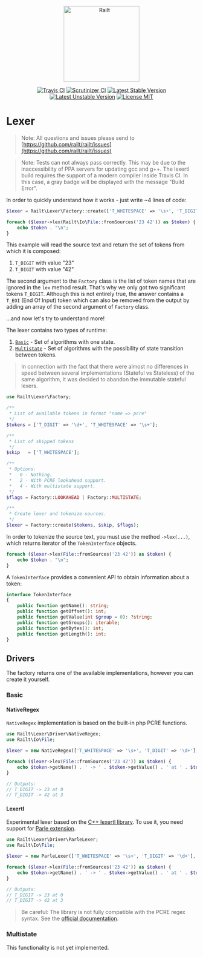 <p align="center">
    <img src="https://railt.org/images/logo-dark.svg" width="200" alt="Railt" />
</p>

<p align="center">
    <a href="https://travis-ci.org/railt/lexer"><img src="https://travis-ci.org/railt/lexer.svg?branch=1.4.x" alt="Travis CI" /></a>
    <a href="https://scrutinizer-ci.com/g/railt/lexer/?branch=1.4.x"><img src="https://scrutinizer-ci.com/g/railt/lexer/badges/quality-score.png?b=master" alt="Scrutinizer CI" /></a>
    <a href="https://packagist.org/packages/railt/lexer"><img src="https://poser.pugx.org/railt/lexer/version" alt="Latest Stable Version"></a>
    <a href="https://packagist.org/packages/railt/lexer"><img src="https://poser.pugx.org/railt/lexer/v/unstable" alt="Latest Unstable Version"></a>
    <a href="https://raw.githubusercontent.com/railt/lexer/master/LICENSE.md"><img src="https://poser.pugx.org/railt/lexer/license" alt="License MIT"></a>
</p>

# Lexer

> Note: All questions and issues please send 
to [https://github.com/railt/railt/issues](https://github.com/railt/railt/issues)

> Note: Tests can not always pass correctly. This may be due to the inaccessibility of 
PPA servers for updating gcc and g++. The lexertl build requires the support of a modern 
compiler inside Travis CI. In this case, a gray badge will be displayed with the message "Build Error".

In order to quickly understand how it works - just write ~4 lines of code:

```php
$lexer = Railt\Lexer\Factory::create(['T_WHITESPACE' => '\s+', 'T_DIGIT' => '\d+'], ['T_WHITESPACE']);

foreach ($lexer->lex(Railt\Io\File::fromSources('23 42')) as $token) {
    echo $token . "\n";
}
```

This example will read the source text and return the set of tokens from which it is composed:
1) `T_DIGIT` with value "23"
2) `T_DIGIT` with value "42"

The second argument to the `Factory` class is the list of token names that are ignored in the `lex` method result. 
That's why we only got two significant tokens `T_DIGIT`. Although this is not entirely true,
the answer contains a `T_EOI` (End Of Input) token which can also be removed from the output 
by adding an array of the second argument of `Factory` class.

...and now let's try to understand more!

The lexer contains two types of runtime:
1) [`Basic`](#basic) - Set of algorithms with one state.
2) [`Multistate`](#multistate) - Set of algorithms with the possibility of state transition between tokens.

> In connection with the fact that there were almost no differences in 
speed between several implementations (Stateful vs Stateless) of the same algorithm, 
it was decided to abandon the immutable stateful lexers.

```php
use Railt\Lexer\Factory;

/**
 * List of available tokens in format "name => pcre"
 */
$tokens = ['T_DIGIT' => '\d+', 'T_WHITESPACE' => '\s+'];

/**
 * List of skipped tokens
 */
$skip   = ['T_WHITESPACE'];

/**
 * Options:
 *   0 - Nothing.
 *   2 - With PCRE lookahead support.
 *   4 - With multistate support.
 */
$flags = Factory::LOOKAHEAD | Factory::MULTISTATE;

/**
 * Create lexer and tokenize sources. 
 */
$lexer = Factory::create($tokens, $skip, $flags);
```

In order to tokenize the source text, you must use the method `->lex(...)`, which returns 
iterator of the `TokenInterface` objects.

```php
foreach ($lexer->lex(File::fromSources('23 42')) as $token) {
    echo $token . "\n";
}
```

A `TokenInterface` provides a convenient API to obtain information about a token:

```php
interface TokenInterface
{
    public function getName(): string;
    public function getOffset(): int;
    public function getValue(int $group = 0): ?string;
    public function getGroups(): iterable;
    public function getBytes(): int;
    public function getLength(): int;
}
```

## Drivers

The factory returns one of the available implementations, however you can create it yourself.

### Basic

#### NativeRegex

`NativeRegex` implementation is based on the built-in php PCRE functions.

```php
use Railt\Lexer\Driver\NativeRegex;
use Railt\Io\File;

$lexer = new NativeRegex(['T_WHITESPACE' => '\s+', 'T_DIGIT' => '\d+'], ['T_WHITESPACE', 'T_EOI']);

foreach ($lexer->lex(File::fromSources('23 42')) as $token) {
    echo $token->getName() . ' -> ' . $token->getValue() . ' at ' . $token->getOffset() . "\n";
}

// Outputs:
// T_DIGIT -> 23 at 0
// T_DIGIT -> 42 at 3
```

#### Lexertl

Experimental lexer based on the 
[C++ lexertl library](https://github.com/BenHanson/lexertl). To use it, you 
need support for [Parle extension](http://php.net/manual/en/book.parle.php).

```php
use Railt\Lexer\Driver\ParleLexer;
use Railt\Io\File;

$lexer = new ParleLexer(['T_WHITESPACE' => '\s+', 'T_DIGIT' => '\d+'], ['T_WHITESPACE', 'T_EOI']);

foreach ($lexer->lex(File::fromSources('23 42')) as $token) {
    echo $token->getName() . ' -> ' . $token->getValue() . ' at ' . $token->getOffset() . "\n";
}

// Outputs:
// T_DIGIT -> 23 at 0
// T_DIGIT -> 42 at 3
```

> Be careful: The library is not fully compatible with the PCRE regex 
syntax. See the [official documentation](http://www.benhanson.net/lexertl.html).


### Multistate

This functionality is not yet implemented.
